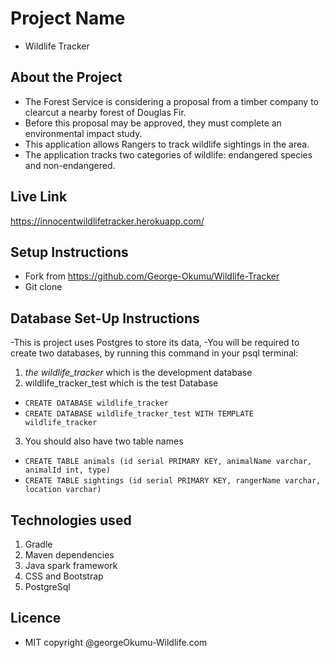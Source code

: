 # Project Name
- Wildlife Tracker

## About the Project
- The Forest Service is considering a proposal from a timber company to clearcut a nearby forest of Douglas Fir. 
- Before this proposal may be approved, they must complete an environmental impact study. 
- This application allows Rangers to track wildlife sightings in the area.
- The application tracks two categories of wildlife: endangered species and non-endangered.

## Live Link
https://innocentwildlifetracker.herokuapp.com/

## Setup Instructions
- Fork from https://github.com/George-Okumu/Wildlife-Tracker
- Git clone

## Database Set-Up Instructions
   -This is project uses Postgres to store its data, 
   -You will be required to create two databases, by running this command in your psql terminal:
   1.  <em>the wildlife_tracker</em>  which is the development database
   2. wildlife_tracker_test which is the test Database
   
  - `CREATE DATABASE wildlife_tracker`
  - `CREATE DATABASE wildlife_tracker_test WITH TEMPLATE wildlife_tracker`
 3. You should also have two table names
 - `CREATE TABLE animals (id serial PRIMARY KEY, animalName varchar, animalId int, type)`
 - `CREATE TABLE sightings (id serial PRIMARY KEY, rangerName varchar, location varchar)`
 
 ## 
 
 ## Technologies used
 1. Gradle
 2. Maven dependencies
 3. Java spark framework
 4. CSS and Bootstrap
 5. PostgreSql
 
 ## Licence
 - MIT copyright @georgeOkumu-Wildlife.com
    


